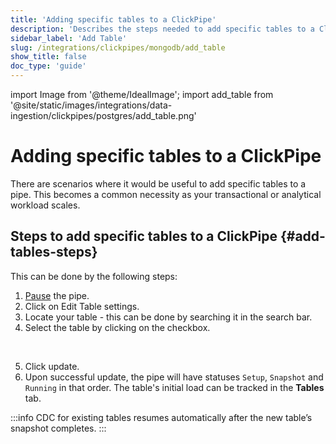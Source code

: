 ```yaml
---
title: 'Adding specific tables to a ClickPipe'
description: 'Describes the steps needed to add specific tables to a ClickPipe.'
sidebar_label: 'Add Table'
slug: /integrations/clickpipes/mongodb/add_table
show_title: false
doc_type: 'guide'
---
```


import Image from '@theme/IdealImage';
import add_table from '@site/static/images/integrations/data-ingestion/clickpipes/postgres/add_table.png'

# Adding specific tables to a ClickPipe

There are scenarios where it would be useful to add specific tables to a pipe. This becomes a common necessity as your transactional or analytical workload scales.

## Steps to add specific tables to a ClickPipe {#add-tables-steps}

This can be done by the following steps:
1. [Pause](./pause_and_resume.md) the pipe.
2. Click on Edit Table settings.
3. Locate your table - this can be done by searching it in the search bar.
4. Select the table by clicking on the checkbox.
<br/>
<Image img={add_table} border size="md"/>

5. Click update.
6. Upon successful update, the pipe will have statuses `Setup`, `Snapshot` and `Running` in that order. The table's initial load can be tracked in the **Tables** tab.

:::info
CDC for existing tables resumes automatically after the new table’s snapshot completes.
:::
